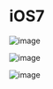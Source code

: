 # iOS7

![image](https://github.com/kchvbf/iOS7/assets/109752188/52b4811f-5f39-4d95-8ed2-87a383155a33)

![image](https://github.com/kchvbf/iOS7/assets/109752188/06571fc0-2490-4b25-8355-97b3ff89d65c)

![image](https://github.com/kchvbf/iOS7/assets/109752188/72193c4d-cb82-4438-a1bd-ca6102fdc6fe)

